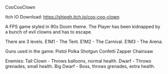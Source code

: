 CooCooClown

Itch IO Download:
https://shipgh.itch.io/coo-coo-clown


A FPS game styled in 90s Doom theme.
The Player has been kidnapped by a bunch of evil clowns and has to escape.

There are 3 levels.
E1M1 - The Tent.
E1M2 - The Carnival.
E1M3 - The Arena.

Guns used in the game:
Pistol
Polka Shotgun
Confetti Zapper
Chainsaw

Enemies:
Tall Clown - Throws balloons, normal health.
Dwarf - Throws grenades, small health.
Big Dwarf - Boss, throws grenades, extra health.
